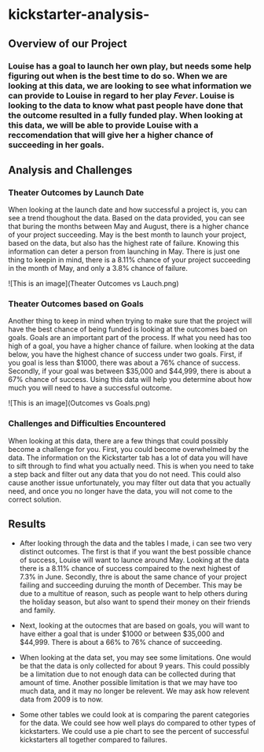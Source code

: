 # kickstarter-analysis-
## Overview of our Project

### Louise has a goal to launch her own play, but needs some help figuring out when is the best time to do so. When we are looking at this data, we are looking to see what information we can provide to Louise in regard to her play *Fever*. Louise is looking to the data to know what past people have done that the outcome resulted in a fully funded play. When looking at this data, we will be able to provide Louise with a reccomendation that will give her a higher chance of succeeding in her goals.

## Analysis and Challenges

### Theater Outcomes by Launch Date
When looking at the launch date and how successful a project is, you can see a trend thoughout the data. Based on the data provided, you can see that buring the months between May and August, there is a higher chance of your project succeeding. May is the best month to launch your project, based on the data, but also has the highest rate of failure. Knowing this information can deter a person from launching in May. There is just one thing to keepin in mind, there is a 8.11% chance of your project succeeding in the month of May, and only a 3.8% chance of failure.

![This is an image](Theater Outcomes vs Lauch.png)

### Theater Outcomes based on Goals
Another thing to keep in mind when trying to make sure that the project will have the best chance of being funded is looking at the outcomes baed on goals. Goals are an important part of the process. If what you need has too high of a goal,  you have a higher chance of failure. when looking at the data below, you have the highest chance of success under two goals. First, if you goal is less than $1000, there was about a 76% chance of success. Secondly, if your goal was between $35,000 and $44,999, there is about a 67% chance of success. Using this data will help you determine about how much you will need to have a successful outcome.

![This is an image](Outcomes vs Goals.png)

### Challenges and Difficulties Encountered
When looking at this data, there are a few things that could possibly become a challenge for you. First, you could become overwhelmed by the data. The information on the Kickstarter tab has a lot of data you will have to sift through to find what you actually need. This is when you need to take a step back and filter out any data that you do not need. This could also cause another issue unfortunately, you may filter out data that you actually need, and once you no longer have the data, you will not come to the correct solution.

## Results

- After looking through the data and the tables I made, i can see two very distinct outcomes. The first is that if you want the best possible chance of success, Louise will want to launce around May. Looking at the data there is a 8.11% chance of success compaired to the next highest of 7.3% in June. Secondly, thre is about the same chance of your project failing and succeeding duruing the month of December. This may be due to a multitue of reason, such as people want to help others during the holiday season, but also want to spend their money on their friends and family. 

- Next, looking at the outocmes that are based on goals, you will want to have either a goal that is under $1000 or between $35,000 and $44,999. There is about a 66% to 76% chance of succeeding. 

- When looking at the data set, you may see some limitations. One would be that the data is only collected for about 9 years. This could possibly be a limitation due to not enough data can be collected during that amount of time. Another possible limitation is that we may have too much data, and it may no longer be relevent. We may ask how relevent data from 2009 is to now.

- Some other tables we could look at is comparing the parent categories for the data. We could see how well plays do compared to other types of kickstarters. We could use a pie chart to see the percent of successful kickstarters all together compared to failures. 

